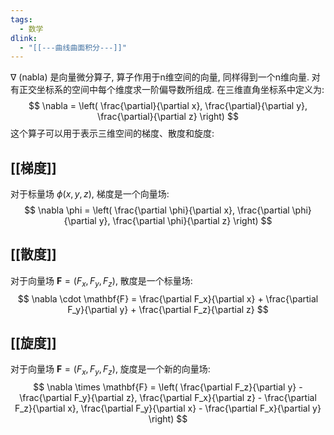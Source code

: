 ```yaml
---
tags:
  - 数学
dlink:
  - "[[---曲线曲面积分---]]"
---
```

$\nabla$ (nabla) 是向量微分算子, 算子作用于n维空间的向量, 同样得到一个n维向量. 
对有正交坐标系的空间中每个维度求一阶偏导数所组成. 在三维直角坐标系中定义为: 
$$ \nabla = \left( \frac{\partial}{\partial x}, \frac{\partial}{\partial y}, \frac{\partial}{\partial z} \right) $$
这个算子可以用于表示三维空间的梯度、散度和旋度: 

## [[梯度]]
对于标量场 $\phi(x, y, z)$, 梯度是一个向量场:
$$ \nabla \phi = \left( \frac{\partial \phi}{\partial x}, \frac{\partial \phi}{\partial y}, \frac{\partial \phi}{\partial z} \right) $$
## [[散度]]
对于向量场 $\mathbf{F} = (F_x, F_y, F_z)$, 散度是一个标量场:
$$ \nabla \cdot \mathbf{F} = \frac{\partial F_x}{\partial x} + \frac{\partial F_y}{\partial y} + \frac{\partial F_z}{\partial z} $$

## [[旋度]]
对于向量场 $\mathbf{F} = (F_x, F_y, F_z)$, 旋度是一个新的向量场:
$$ \nabla \times \mathbf{F} = \left( \frac{\partial F_z}{\partial y} - \frac{\partial F_y}{\partial z}, \frac{\partial F_x}{\partial z} - \frac{\partial F_z}{\partial x}, \frac{\partial F_y}{\partial x} - \frac{\partial F_x}{\partial y} \right) $$